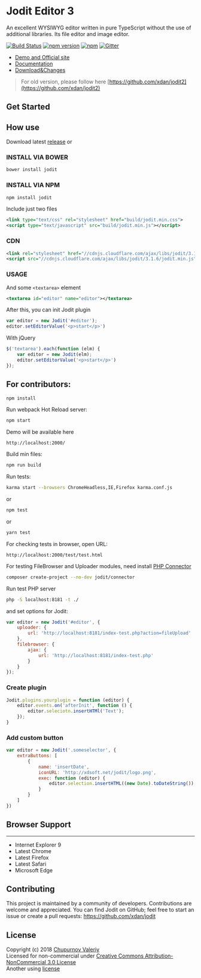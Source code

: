 # Jodit Editor 3
An excellent WYSIWYG editor written in pure TypeScript without the use of additional libraries. Its file editor and image editor.

[![Build Status](https://travis-ci.org/xdan/jodit.svg?branch=master)](https://travis-ci.org/xdan/jodit)
[![npm version](https://badge.fury.io/js/jodit.svg)](https://badge.fury.io/js/jodit)
[![npm](https://img.shields.io/npm/dm/jodit.svg)](https://www.npmjs.com/package/jodit)
[![Gitter](https://badges.gitter.im/xdan/jodit.svg)](https://gitter.im/xdan/jodit?utm_source=badge&utm_medium=badge&utm_campaign=pr-badge)

 * [Demo and Official site](https://xdsoft.net/jodit/)
 * [Documentation](https://xdsoft.net/jodit/doc/)
 * [Download&Changes](https://github.com/xdan/jodit/releases)
 
> For old version, please follow here [https://github.com/xdan/jodit2](https://github.com/xdan/jodit2)

## Get Started
## How use
Download latest [release](https://github.com/xdan/jodit/releases/latest) or
### INSTALL VIA BOWER
```bash
bower install jodit
```
### INSTALL VIA NPM
```bash
npm install jodit
```
Include just two files

```xml
<link type="text/css" rel="stylesheet" href="build/jodit.min.css">
<script type="text/javascript" src="build/jodit.min.js"></script>
```
### CDN
```xml
<link rel="stylesheet" href="//cdnjs.cloudflare.com/ajax/libs/jodit/3.1.6/jodit.min.css">
<script src="//cdnjs.cloudflare.com/ajax/libs/jodit/3.1.6/jodit.min.js"></script>
```
### USAGE

And some `<textarea>` element

```xml
<textarea id="editor" name="editor"></textarea>
```
After this, you can init Jodit plugin

```javascript
var editor = new Jodit('#editor');
editor.setEditorValue('<p>start</p>')
```

With jQuery
```javascript
$('textarea').each(function (elm) {
    var editor = new Jodit(elm);
    editor.setEditorValue('<p>start</p>')
});
```

## For contributors:
```bash
npm install
```

Run webpack Hot Reload server:
```bash
npm start
```
Demo will be available here
```
http://localhost:2000/
```

Build min files:
```bash
npm run build
```

Run tests:
```bash
karma start --browsers ChromeHeadless,IE,Firefox karma.conf.js
```
or
```bash
npm test
```
or
```bash
yarn test
```

For checking tests in browser, open URL:
```
http://localhost:2000/test/test.html
```

For testing FileBrowser and Uploader modules, need install [PHP Connector](https://github.com/xdan/jodit-connectors)
```bash
composer create-project --no-dev jodit/connector
```
Run test PHP server
```bash
php -S localhost:8181 -t ./
```

and set options for Jodit:
```javascript
var editor = new Jodit('#editor', {
    uploader: {
        url: 'http://localhost:8181/index-test.php?action=fileUpload'
    },
    filebrowser: {
        ajax: {
            url: 'http://localhost:8181/index-test.php'
        }
    }
});
```

### Create plugin

```javascript
Jodit.plugins.yourplugin = function (editor) {
    editor.events.on('afterInit', function () {
        editor.seleciotn.insertHTMl('Text');
    });
}
```

### Add custom button
```javascript
var editor = new Jodit('.someselector', {
    extraButtons: [
        {
            name: 'insertDate',
            iconURL: 'http://xdsoft.net/jodit/logo.png',
            exec: function (editor) {
                editor.selection.insertHTML((new Date).toDateString());
            }
        }
    ]
})
```

## Browser Support
______________________
* Internet Explorer 9
* Latest Chrome
* Latest Firefox
* Latest Safari
* Microsoft Edge


## Contributing

This project is maintained by a community of developers. Contributions are welcome and appreciated. You can find Jodit on GitHub; feel free to start an issue or create a pull requests:
https://github.com/xdan/jodit

## License

Copyright (c) 2018 [Chupurnov Valeriy](https://xdsoft.net/jodit)<br>
Licensed for non-commercial under  [Creative Commons Attribution-NonCommercial 3.0 License](https://creativecommons.org/licenses/by-nc/3.0/)<br>
Another using  [license](https://xdsoft.net/jodit/license.html)<br>


